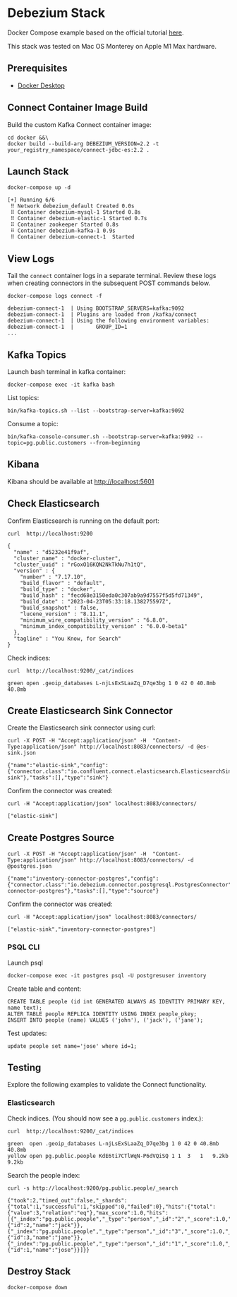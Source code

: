 # Debezium Stack
Docker Compose example based on the official tutorial [here](https://debezium.io/documentation/reference/stable/tutorial.html).

This stack was tested on Mac OS Monterey on Apple M1 Max hardware.

## Prerequisites
- [Docker Desktop](https://www.docker.com/products/docker-desktop/)

## Connect Container Image Build
Build the custom Kafka Connect container image:
```
cd docker &&\
docker build --build-arg DEBEZIUM_VERSION=2.2 -t your_registry_namespace/connect-jdbc-es:2.2 .
```

## Launch Stack
```
docker-compose up -d
```
```
[+] Running 6/6
 ⠿ Network debezium_default Created 0.0s
 ⠿ Container debezium-mysql-1 Started 0.8s
 ⠿ Container debezium-elastic-1 Started 0.7s
 ⠿ Container zookeeper Started 0.8s
 ⠿ Container debezium-kafka-1 0.9s
 ⠿ Container debezium-connect-1  Started
 ```

## View Logs
Tail the `connect` container logs in a separate terminal. Review these logs when creating connectors in the subsequent POST commands below.
```
docker-compose logs connect -f
```
```
debezium-connect-1  | Using BOOTSTRAP_SERVERS=kafka:9092
debezium-connect-1  | Plugins are loaded from /kafka/connect
debezium-connect-1  | Using the following environment variables:
debezium-connect-1  |       GROUP_ID=1
...
```

## Kafka Topics
Launch bash terminal in kafka container:
```
docker-compose exec -it kafka bash
```

List topics:
```
bin/kafka-topics.sh --list --bootstrap-server=kafka:9092
```

Consume a topic:
```
bin/kafka-console-consumer.sh --bootstrap-server=kafka:9092 --topic=pg.public.customers --from-beginning
```


## Kibana
Kibana should be available at [http://localhost:5601](http://localhost:5601)


## Check Elasticsearch
Confirm Elasticsearch is running on the default port:
```
curl  http://localhost:9200
```
```
{
  "name" : "d5232e41f9af",
  "cluster_name" : "docker-cluster",
  "cluster_uuid" : "rGoxO16KQN2NkTkNu7h1tQ",
  "version" : {
    "number" : "7.17.10",
    "build_flavor" : "default",
    "build_type" : "docker",
    "build_hash" : "fecd68e3150eda0c307ab9a9d7557f5d5fd71349",
    "build_date" : "2023-04-23T05:33:18.138275597Z",
    "build_snapshot" : false,
    "lucene_version" : "8.11.1",
    "minimum_wire_compatibility_version" : "6.8.0",
    "minimum_index_compatibility_version" : "6.0.0-beta1"
  },
  "tagline" : "You Know, for Search"
}
```
Check indices:
```
curl  http://localhost:9200/_cat/indices
```
```
green open .geoip_databases L-njLsExSLaaZq_D7qe3bg 1 0 42 0 40.8mb 40.8mb
```


## Create Elasticsearch Sink Connector
Create the Elasticsearch sink connector using curl:
```
curl -X POST -H "Accept:application/json" -H  "Content-Type:application/json" http://localhost:8083/connectors/ -d @es-sink.json
```
```
{"name":"elastic-sink","config":{"connector.class":"io.confluent.connect.elasticsearch.ElasticsearchSinkConnector","tasks.max":"1","topics":"pg.public.people","connection.url":"http://elastic:9200","transforms":"unwrap,key","transforms.unwrap.type":"io.debezium.transforms.ExtractNewRecordState","transforms.unwrap.drop.tombstones":"false","transforms.key.type":"org.apache.kafka.connect.transforms.ExtractField$Key","transforms.key.field":"id","key.ignore":"false","type.name":"person","behavior.on.null.values":"delete","name":"elastic-sink"},"tasks":[],"type":"sink"}
```

Confirm the connector was created:
```
curl -H "Accept:application/json" localhost:8083/connectors/
```
```
["elastic-sink"]
```

## Create Postgres Source
```
curl -X POST -H "Accept:application/json" -H  "Content-Type:application/json" http://localhost:8083/connectors/ -d @postgres.json
```
```
{"name":"inventory-connector-postgres","config":{"connector.class":"io.debezium.connector.postgresql.PostgresConnector","database.hostname":"postgres","database.port":"5432","database.user":"postgresuser","database.password":"postgrespw","database.dbname":"inventory","table.include.list":"public.people","topic.prefix":"pg","name":"inventory-connector-postgres"},"tasks":[],"type":"source"}
```

Confirm the connector was created:
```
curl -H "Accept:application/json" localhost:8083/connectors/
```
```
["elastic-sink","inventory-connector-postgres"]
```

### PSQL CLI
Launch psql
```
docker-compose exec -it postgres psql -U postgresuser inventory
```

Create table and content:
```
CREATE TABLE people (id int GENERATED ALWAYS AS IDENTITY PRIMARY KEY, name text);
ALTER TABLE people REPLICA IDENTITY USING INDEX people_pkey;
INSERT INTO people (name) VALUES ('john'), ('jack'), ('jane');
```

Test updates:
```
update people set name='jose' where id=1;
```


## Testing
Explore the following examples to validate the Connect functionality.


### Elasticsearch
Check indices. (You should now see a `pg.public.customers` index.):
```
curl  http://localhost:9200/_cat/indices
```
```
green  open .geoip_databases L-njLsExSLaaZq_D7qe3bg 1 0 42 0 40.8mb 40.8mb
yellow open pg.public.people KdE6ti7CTlWqN-P6dVQiSQ 1 1  3   1   9.2kb   9.2kb
```

Search the people index:
```
curl -s http://localhost:9200/pg.public.people/_search
```
```
{"took":2,"timed_out":false,"_shards":{"total":1,"successful":1,"skipped":0,"failed":0},"hits":{"total":{"value":3,"relation":"eq"},"max_score":1.0,"hits":[{"_index":"pg.public.people","_type":"person","_id":"2","_score":1.0,"_source":{"id":2,"name":"jack"}},{"_index":"pg.public.people","_type":"person","_id":"3","_score":1.0,"_source":{"id":3,"name":"jane"}},{"_index":"pg.public.people","_type":"person","_id":"1","_score":1.0,"_source":{"id":1,"name":"jose"}}]}}
```


## Destroy Stack
```
docker-compose down
```
